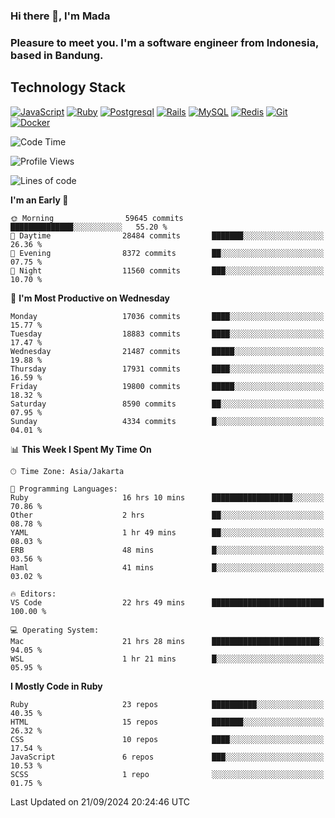 ### Hi there 👋, I'm Mada
### Pleasure to meet you. I'm a software engineer from Indonesia, based in Bandung.

## Technology Stack

[![JavaScript](https://img.shields.io/badge/-JavaScript-%23F7DF1C?style=flat-square&logo=javascript&logoColor=000000&labelColor=%23F7DF1C&color=%23FFCE5A)](https://www.javascript.com/)
[![Ruby](https://img.shields.io/badge/Ruby-CC342D?style=flat-square&logo=ruby&logoColor=white)](https://www.ruby-lang.org/en/)
[![Postgresql](https://img.shields.io/badge/PostgreSQL-316192?style=flat-square&logo=postgresql&logoColor=ffffff)](https://www.postgresql.org/)
[![Rails](https://img.shields.io/badge/Ruby_on_Rails-CC0000?style=flat-square&logo=ruby-on-rails&logoColor=white)](https://rubyonrails.org/)
[![MySQL](https://img.shields.io/badge/-MySQL-4479A1?style=flat-square&logo=MySQL&logoColor=ffffff)](https://www.mysql.com/)
[![Redis](https://img.shields.io/badge/-Redis-DC382D?style=flat-square&logo=Redis&logoColor=ffffff)](https://redis.io/)
[![Git](https://img.shields.io/badge/-Git-%23F05032?style=flat-square&logo=git&logoColor=%23ffffff)](https://git-scm.com/)
[![Docker](https://img.shields.io/badge/-Docker-2496ED?style=flat-square&logo=docker&logoColor=ffffff)](https://www.docker.com/)
<!--
**madaarya/madaarya** is a ✨ _special_ ✨ repository because its `README.md` (this file) appears on your GitHub profile.

Here are some ideas to get you started:

- 🔭 I’m currently working on ...
- 🌱 I’m currently learning ...
- 👯 I’m looking to collaborate on ...
- 🤔 I’m looking for help with ...
- 💬 Ask me about ...
- 📫 How to reach me: ...
- 😄 Pronouns: ...
- ⚡ Fun fact: ...
-->
<!--START_SECTION:waka-->
![Code Time](http://img.shields.io/badge/Code%20Time-6%2C472%20hrs%2050%20mins-blue)

![Profile Views](http://img.shields.io/badge/Profile%20Views-0-blue)

![Lines of code](https://img.shields.io/badge/From%20Hello%20World%20I%27ve%20Written-46.0%20million%20lines%20of%20code-blue)

**I'm an Early 🐤** 

```text
🌞 Morning                59645 commits       ██████████████░░░░░░░░░░░   55.20 % 
🌆 Daytime                28484 commits       ███████░░░░░░░░░░░░░░░░░░   26.36 % 
🌃 Evening                8372 commits        ██░░░░░░░░░░░░░░░░░░░░░░░   07.75 % 
🌙 Night                  11560 commits       ███░░░░░░░░░░░░░░░░░░░░░░   10.70 % 
```
📅 **I'm Most Productive on Wednesday** 

```text
Monday                   17036 commits       ████░░░░░░░░░░░░░░░░░░░░░   15.77 % 
Tuesday                  18883 commits       ████░░░░░░░░░░░░░░░░░░░░░   17.47 % 
Wednesday                21487 commits       █████░░░░░░░░░░░░░░░░░░░░   19.88 % 
Thursday                 17931 commits       ████░░░░░░░░░░░░░░░░░░░░░   16.59 % 
Friday                   19800 commits       █████░░░░░░░░░░░░░░░░░░░░   18.32 % 
Saturday                 8590 commits        ██░░░░░░░░░░░░░░░░░░░░░░░   07.95 % 
Sunday                   4334 commits        █░░░░░░░░░░░░░░░░░░░░░░░░   04.01 % 
```


📊 **This Week I Spent My Time On** 

```text
🕑︎ Time Zone: Asia/Jakarta

💬 Programming Languages: 
Ruby                     16 hrs 10 mins      ██████████████████░░░░░░░   70.86 % 
Other                    2 hrs               ██░░░░░░░░░░░░░░░░░░░░░░░   08.78 % 
YAML                     1 hr 49 mins        ██░░░░░░░░░░░░░░░░░░░░░░░   08.03 % 
ERB                      48 mins             █░░░░░░░░░░░░░░░░░░░░░░░░   03.56 % 
Haml                     41 mins             █░░░░░░░░░░░░░░░░░░░░░░░░   03.02 % 

🔥 Editors: 
VS Code                  22 hrs 49 mins      █████████████████████████   100.00 % 

💻 Operating System: 
Mac                      21 hrs 28 mins      ████████████████████████░   94.05 % 
WSL                      1 hr 21 mins        █░░░░░░░░░░░░░░░░░░░░░░░░   05.95 % 
```

**I Mostly Code in Ruby** 

```text
Ruby                     23 repos            ██████████░░░░░░░░░░░░░░░   40.35 % 
HTML                     15 repos            ███████░░░░░░░░░░░░░░░░░░   26.32 % 
CSS                      10 repos            ████░░░░░░░░░░░░░░░░░░░░░   17.54 % 
JavaScript               6 repos             ███░░░░░░░░░░░░░░░░░░░░░░   10.53 % 
SCSS                     1 repo              ░░░░░░░░░░░░░░░░░░░░░░░░░   01.75 % 
```




 Last Updated on 21/09/2024 20:24:46 UTC
<!--END_SECTION:waka-->
